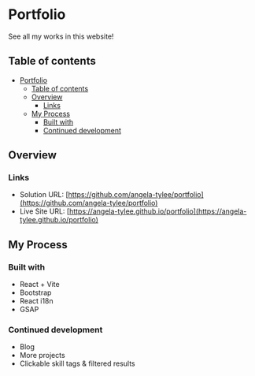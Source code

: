 
# Portfolio

See all my works in this website!
  
## Table of contents

- [Portfolio](#portfolio)
  - [Table of contents](#table-of-contents)
  - [Overview](#overview)
    - [Links](#links)
  - [My Process](#my-process)
    - [Built with](#built-with)
    - [Continued development](#continued-development)

## Overview

### Links

- Solution URL: [https://github.com/angela-tylee/portfolio](https://github.com/angela-tylee/portfolio)
- Live Site URL: [https://angela-tylee.github.io/portfolio](https://angela-tylee.github.io/portfolio)

## My Process

### Built with

- React + Vite
- Bootstrap
- React i18n
- GSAP

### Continued development

- Blog
- More projects
- Clickable skill tags & filtered results